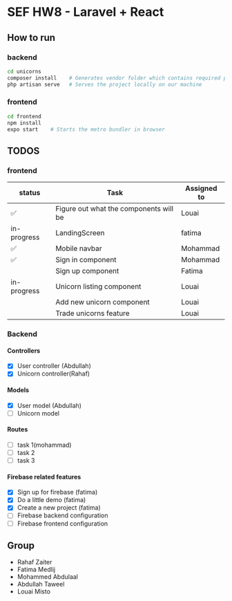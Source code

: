 # SEF HW8 - Laravel + React

## How to run
### backend
``` sh
cd unicorns
composer install    # Generates vendor folder which contains required packages
php artisan serve   # Serves the project locally on our machine
```
### frontend
``` sh
cd frontend
npm install  
expo start    # Starts the metro bundler in browser
```


## TODOS
### frontend
| status             | Task                                   | Assigned to |
|--------------------|----------------------------------------|-------------|
| :white_check_mark: | Figure out what the components will be | Louai       |
| in-progress        | LandingScreen                          | fatima      |
| :white_check_mark: | Mobile navbar                          | Mohammad    |
| :white_check_mark: | Sign in component                      | Mohammad    |
|                    | Sign up component                      | Fatima      |
| in-progress        | Unicorn listing component              | Louai       |
|                    | Add new unicorn component              | Louai       |
|                    | Trade unicorns feature                 | Louai       |

### Backend
#### Controllers
- [x] User controller (Abdullah)
- [x] Unicorn controller(Rahaf)
#### Models
- [x] User model (Abdullah)
- [ ] Unicorn model
#### Routes
- [ ] task 1(mohammad)
- [ ] task 2
- [ ] task 3
#### Firebase related features
- [x] Sign up for firebase (fatima)
- [x] Do a little demo (fatima)
- [x] Create a new project (fatima)
- [ ] Firebase backend configuration
- [ ] Firebase frontend configuration

## Group
- Rahaf Zaiter
- Fatima Medlij
- Mohammed Abdulaal
- Abdullah Taweel
- Louai Misto
